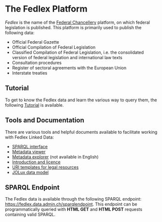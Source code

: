 # The Fedlex Platform

*Fedlex* is the name of the [Federal Chancellery](https://www.fedlex.admin.ch) platform, on which federal legislation is published. This platform is primarily used to publish the following data:

* Official Federal Gazette
* Official Compilation of Federal Legislation
* Classified Compilation of Federal Legislation, i.e. the consolidated version of federal legislation and international law texts
* Consultation procedures
* Register of sectoral agreements with the European Union
* Interstate treaties

## Tutorial

To get to know the Fedlex data and learn the various way to query them, the following [Tutorial](https://swissfederalarchives.github.io/LD-Tutorials/lab?path=fedlex.ipynb) is available.

## Tools and Documentation

There are various tools and helpful documents available to facilitate working with Fedlex Linked Data:

* [SPARQL interface](https://fedlex.data.admin.ch/en-CH/sparql)
* [Metadata viewer](https://fedlex.data.admin.ch/en-CH/metadata)
* [Metadata explorer](https://fedlex.data.admin.ch/vocabularies/de/) (not available in English)
* [Introduction and licence](https://fedlex.data.admin.ch/en-CH/home/intro)
* [URI templates for legal resources](https://fedlex.data.admin.ch/en-CH/home/convention)
* [JOLux data model](https://fedlex.data.admin.ch/en-CH/home/models)

## SPARQL Endpoint

The Fedlex data is available through the following SPARQL endpoint: https://fedlex.data.admin.ch/sparqlendpoint. This endpoint can be programmatically queried with **HTML GET** and **HTML POST** requests containing valid SPARQL.
